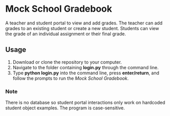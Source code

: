 # Mock School Gradebook
A teacher and student portal to view and add grades. The teacher can add grades to an existing student or create a new student. Students can view the grade of an individual assignment or their final grade.
## Usage
1.  Download or clone the repository to your computer.
2. Navigate to the folder containing **login.py** through the command line.
3. Type **python login.py** into the command line, press **enter/return**, and follow the prompts to run the *Mock School Gradebook*.
### Note
There is no database so student portal interactions only work on hardcoded student object examples.  The program is case-sensitive.